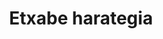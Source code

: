 ---
title: "Etxabe harategia"
url: /soraluze-placencia-de-las-armas/etxabe-harategia/
shop: Metzgerei
---